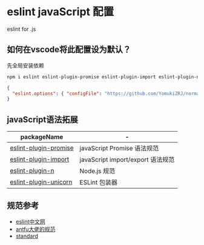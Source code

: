 # eslint javaScript 配置
eslint for .js
## 如何在vscode将此配置设为默认？
先全局安装依赖
```txt
npm i eslint eslint-plugin-promise eslint-plugin-import eslint-plugin-n -g
```
```json
{
  "eslint.options": { "configFile": "https://github.com/YomukiZRJ/normalization/tree/main/packages/eslint-config-js/.eslintrc.json" }
}
```
## javaScript语法拓展
| packageName                                                                  | -                                 |
| ---------------------------------------------------------------------------- | --------------------------------- |
| [eslint-plugin-promise](https://www.npmjs.com/package/eslint-plugin-promise) | javaScript Promise 语法规范       |
| [eslint-plugin-import](https://www.npmjs.com/package/eslint-plugin-import)   | javaScript import/export 语法规范 |
| [eslint-plugin-n](https://www.npmjs.com/package/eslint-plugin-n)             | Node.js 规范                      |
| [eslint-plugin-unicorn](https://www.npmjs.com/package/eslint-plugin-unicorn) | ESLint 包装器                     |

## 规范参考
- [eslint中文网](http://eslint.cn/docs/rules/)
- [antfu大佬的规范](https://github.com/antfu/eslint-config/blob/main/packages/basic/index.js)
- [standard](https://github.com/standard/eslint-config-standard/blob/master/.eslintrc.json)